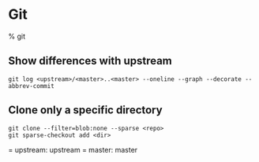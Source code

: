 # Git
% git

## Show differences with upstream
```
git log <upstream>/<master>..<master> --oneline --graph --decorate --abbrev-commit
```

## Clone only a specific directory
```
git clone --filter=blob:none --sparse <repo>
git sparse-checkout add <dir>
```

= upstream: upstream
= master: master
